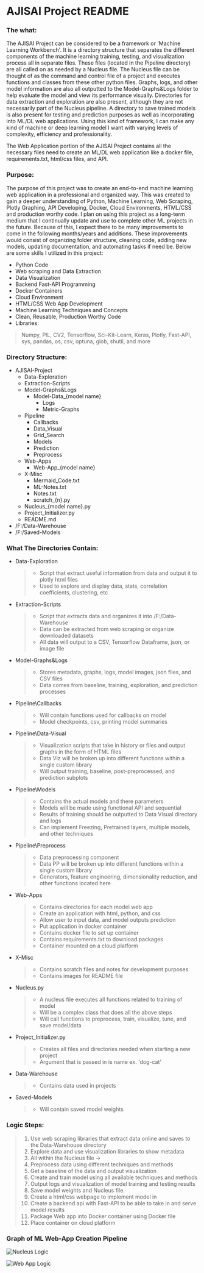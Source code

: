 # AJISAI Project README

### The what:

The AJISAI Project can be considered to be a framework or 'Machine Learning Workbench'. It is a directory structure that
separates the different components of the machine learning training, testing, and visualization process all in separate
files. These files (located in the Pipeline directory) are all called on as needed by a Nucleus file. The Nucleus file
can be thought of as the command and control file of a project and executes functions and classes from these other
python files. Graphs, logs, and other model information are also all outputted to the Model-Graphs&Logs folder to help
evaluate the model and view its performance visually. Directories for data extraction and exploration are also present,
although they are not necessarily part of the Nucleus pipeline. A directory to save trained models is also present for
testing and prediction purposes as well as incorporating into ML/DL web applications. Using this kind of framework, I
can make any kind of machine or deep learning model I want with varying levels of complexity, efficiency and
professionality.

The Web Application portion of the AJISAI Project contains all the necessary files need to create an ML/DL web
application like a docker file, requirements.txt, html/css files, and API.

### Purpose:

The purpose of this project was to create an end-to-end machine learning web application in a professional and organized
way. This was created to gain a deeper understanding of Python, Machine Learning, Web Scraping, Plotly Graphing, API
Developing, Docker, Cloud Environments, HTML/CSS and production worthy code. I plan on using this project as a long-term
medium that I continually update and use to complete other ML projects in the future. Because of this, I expect there to
be many improvements to come in the following months/years and additions. These improvements would consist of organizing
folder structure, cleaning code, adding new models, updating documentation, and automating tasks if need be. Below are
some skills I utilized in this project:

- Python Code
- Web scraping and Data Extraction
- Data Visualization
- Backend Fast-API Programming
- Docker Containers
- Cloud Environment
- HTML/CSS Web App Development
- Machine Learning Techniques and Concepts
- Clean, Reusable, Production Worthy Code
- Libraries:

> Numpy, PIL, CV2, Tensorflow, Sci-Kit-Learn, Keras, Plotly, Fast-API, sys, pandas, os, csv, optuna, glob, shutil, and more

### Directory Structure:

- AJISAI-Project
    + Data-Exploration
    + Extraction-Scripts
    + Model-Graphs&Logs
        + Model-Data_{model name}
            + Logs
            + Metric-Graphs
    + Pipeline
        + Callbacks
        + Data_Visual
        + Grid_Search
        + Models
        + Prediction
        + Preprocess
    + Web-Apps
        + Web-App_{model name}
    + X-Misc
        + Mermaid_Code.txt
        + ML-Notes.txt
        + Notes.txt
        + scratch_{n}.py
    + Nucleus_{model name}.py
    + Project_Initializer.py
    + README.md
- /F:/Data-Warehouse
- /F:/Saved-Models

### What The Directories Contain:

- Data-Exploration
  > + Script that extract useful information from data and output it to plotly html files
  > + Used to explore and display data, stats, correlation coefficients, clustering, etc

- Extraction-Scripts
  > + Script that extracts data and organizes it into /F:/Data-Warehouse
  > + Data can be extracted from web scraping or organize downloaded datasets
  > + All data will output to a CSV, Tensorflow Dataframe, json, or image file

- Model-Graphs&Logs
  > + Stores metadata, graphs, logs, model images, json files, and CSV files
  > + Data comes from baseline, training, exploration, and prediction processes

- Pipeline\Callbacks
  > + Will contain functions used for callbacks on model
  > + Model checkpoints, csv, printing model summaries

- Pipeline\Data-Visual
  > + Visualization scripts that take in history or files and output graphs in the form of HTML files
  > + Data Viz will be broken up into different functions within a single custom library
  > + Will output training, baseline, post-preprocessed, and prediction subplots

- Pipeline\Models
  > + Contains the actual models and there parameters
  > + Models will be made using functional API and sequential
  > + Results of training should be outputted to Data Visual directory and logs
  > + Can implement Freezing, Pretrained layers, multiple models, and other techniques

- Pipeline\Preprocess
  > + Data preprocessing component
  > + Data PP will be broken up into different functions within a single custom library
  > + Generators, feature engineering, dimensionality reduction, and other functions located here

- Web-Apps
  > + Contains directories for each model web app
  > + Create an application with html, python, and css
  > + Allow user to input data, and model outputs prediction
  > + Put application in docker container
  > + Contains docker file to set up container
  > + Contains requirements.txt to download packages
  > + Container mounted on a cloud platform

- X-Misc
  > + Contains scratch files and notes for development purposes
  > + Contains images for README file

- Nucleus.py
  > + A nucleus file executes all functions related to training of model
  > + Will be a complex class that does all the above steps
  > + Will call functions to preprocess, train, visualize, tune, and save model/data

- Project_Initializer.py
  > + Creates all files and directories needed when starting a new project
  > + Argument that is passed in is name ex. 'dog-cat'

- Data-Warehouse
  > + Contains data used in projects

- Saved-Models
  > + Will contain saved model weights

### Logic Steps:

> 1. Use web scraping libraries that extract data online and saves to the Data-Warehouse directory
> 2. Explore data and use visualization libraries to show metadata
> 3. All within the Nucleus file ->
> 4. Preprocess data using different techniques and methods
> 5. Get a baseline of the data and output visualization
> 6. Create and train model using all available techniques and methods
> 7. Output logs and visualization of model training and testing results
> 8. Save model weights and Nucleus file.
> 9. Create a html/css webpage to implement model in
> 10. Create a backend api with Fast-API to be able to take in and serve model results
> 11. Package Web app into Docker container using Docker file
> 12. Place container on cloud platform

### Graph of ML Web-App Creation Pipeline

![Nucleus Logic](X-Misc/NucleusV2.png)

![Web App Logic](X-Misc/WebApp.png)